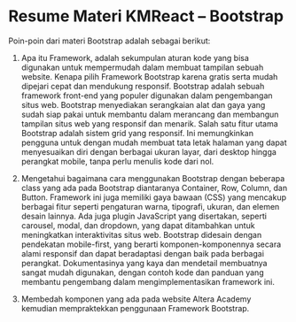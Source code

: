 # Resume Materi KMReact – Bootstrap

Poin-poin dari materi Bootstrap adalah sebagai berikut:

1. Apa itu Framework, adalah sekumpulan aturan kode yang bisa digunakan untuk mempermudah dalam membuat tampilan sebuah website. Kenapa pilih Framework Bootstrap karena gratis serta mudah dipejari cepat dan mendukung responsif. Bootstrap adalah sebuah framework front-end yang populer digunakan dalam pengembangan situs web. Bootstrap menyediakan serangkaian alat dan gaya yang sudah siap pakai untuk membantu dalam merancang dan membangun tampilan situs web yang responsif dan menarik. Salah satu fitur utama Bootstrap adalah sistem grid yang responsif. Ini memungkinkan pengguna untuk dengan mudah membuat tata letak halaman yang dapat menyesuaikan diri dengan berbagai ukuran layar, dari desktop hingga perangkat mobile, tanpa perlu menulis kode dari nol.

2. Mengetahui bagaimana cara menggunakan Bootstrap dengan beberapa class yang ada pada Bootstrap diantaranya Container, Row, Column, dan Button. Framework ini juga memiliki gaya bawaan (CSS) yang mencakup berbagai fitur seperti pengaturan warna, tipografi, ukuran, dan elemen desain lainnya. Ada juga plugin JavaScript yang disertakan, seperti carousel, modal, dan dropdown, yang dapat ditambahkan untuk meningkatkan interaktivitas situs web. Bootstrap didesain dengan pendekatan mobile-first, yang berarti komponen-komponennya secara alami responsif dan dapat beradaptasi dengan baik pada berbagai perangkat. Dokumentasinya yang kaya dan mendetail membuatnya sangat mudah digunakan, dengan contoh kode dan panduan yang membantu pengembang dalam mengimplementasikan framework ini.

3. Membedah komponen yang ada pada website Altera Academy kemudian mempraktekkan penggunaan Framework Bootstrap.
